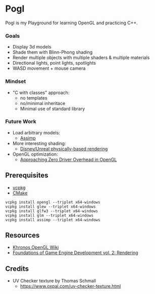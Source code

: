 # Pogl

Pogl is my Playground for learning OpenGL and practicing C++.

### Goals
* Display 3d models
* Shade them with Blinn-Phong shading
* Render multiple objects with multiple shaders & multiple materials
* Directional lights, point lights, spotlights
* WASD movement + mouse camera

### Mindset
* "C with classes" approach:
    * no templates
    * no/minimal inheritace
    * Minimal use of standard library

### Future Work
* Load arbitrary models:
    * [Assimp](https://github.com/assimp/assimp) 
* More interesting shading:
    * [Disney/Unreal physically-based rendering](https://blog.selfshadow.com/publications/s2013-shading-course/)
* OpenGL optimization:
    * [Approaching Zero Driver Overhead in OpenGL](https://www.gdcvault.com/play/1020791)

## Prerequisites
* [vcpkg](https://github.com/microsoft/vcpkg)
* [CMake](https://cmake.org/download/)

``` 
vcpkg install opengl --triplet x64-windows
vcpkg install glew --triplet x64-windows
vcpkg install glfw3 --triplet x64-windows
vcpkg install glm --triplet x64-windows
vcpkg install assimp --triplet x64-windows
``` 

## Resources
* [Khronos OpenGL Wiki](https://www.khronos.org/opengl/wiki/Getting_Started)
* [Foundations of Game Engine Development vol. 2: Rendering](https://foundationsofgameenginedev.com/) 

## Credits
* UV Checker texture by Thomas Schmall 
    * https://www.oxpal.com/uv-checker-texture.html
